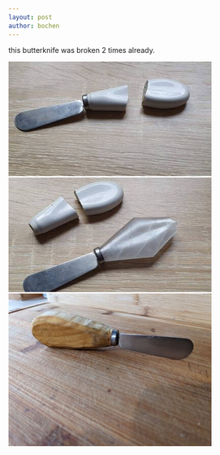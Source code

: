```yaml
---
layout: post
author: bochen
---
```

this butterknife was broken 2 times already.


![broken 1](/assets/images/nozyk/1.jpg)
![broken 2](/assets/images/nozyk/2.jpg)
![fixed](/assets/images/nozyk/3.jpg)